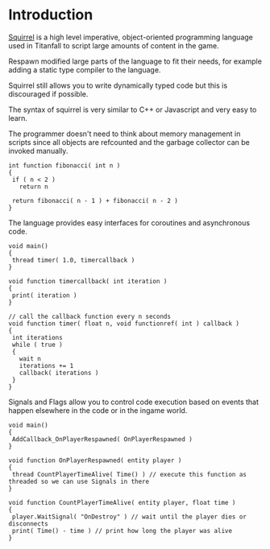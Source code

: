 # Introduction

[Squirrel](http://squirrel-lang.org/) is a high level imperative, object-oriented programming language used in Titanfall to script large amounts of content in the game.

Respawn modified large parts of the language to fit their needs, for example adding a static type compiler to the language.

Squirrel still allows you to write dynamically typed code but this is discouraged if possible.

The syntax of squirrel is very similar to C++ or Javascript and very easy to learn.

The programmer doesn't need to think about memory management in scripts since all objects are refcounted and the garbage collector can be invoked manually.

```squirrel
int function fibonacci( int n )
{
 if ( n < 2 )
   return n

 return fibonacci( n - 1 ) + fibonacci( n - 2 )
}
```

The language provides easy interfaces for coroutines and asynchronous code.

```squirrel
void main()
{
 thread timer( 1.0, timercallback ) 
}

void function timercallback( int iteration )
{
 print( iteration ) 
}

// call the callback function every n seconds
void function timer( float n, void functionref( int ) callback )
{
 int iterations
 while ( true )
 {
   wait n
   iterations += 1
   callback( iterations )
 }
}
```

Signals and Flags allow you to control code execution based on events that happen elsewhere in the code or in the ingame world.

```squirrel
void main()
{
 AddCallback_OnPlayerRespawned( OnPlayerRespawned )
}

void function OnPlayerRespawned( entity player )
{
 thread CountPlayerTimeAlive( Time() ) // execute this function as threaded so we can use Signals in there
}

void function CountPlayerTimeAlive( entity player, float time )
{
 player.WaitSignal( "OnDestroy" ) // wait until the player dies or disconnects
 print( Time() - time ) // print how long the player was alive
}
```
